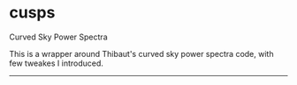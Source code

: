# cusps
Curved Sky Power Spectra

This is a wrapper around Thibaut's curved sky power spectra code, with few tweakes I introduced. 

------
